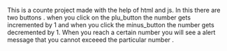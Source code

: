 This is a counte project made with the help of html and js.
In this there are two buttons . when you click on the plu_button the number gets incremented by 1 and when you click the minus_button the number gets decremented by 1.
When you reach a certain number you will see a alert message that you cannot exceeed the particular number . 
